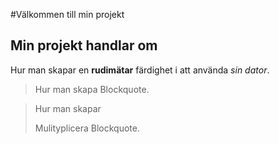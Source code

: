 #Välkommen till min projekt
## Min projekt handlar om

Hur man skapar en **rudimätar** färdighet i att använda *sin dator*.

> Hur man skapa Blockquote.


> Hur man skapar
>
> Mulityplicera Blockquote.
